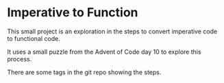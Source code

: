 # Imperative to Function

This small project is an exploration in the steps to convert imperative code to functional code.

It uses a small puzzle from the Advent of Code day 10 to explore this process.

There are some tags in the git repo showing the steps.
